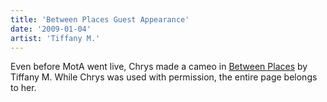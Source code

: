 ```yaml
---
title: 'Between Places Guest Appearance'
date: '2009-01-04'
artist: 'Tiffany M.'
---
```


Even before MotA went live, Chrys made a cameo in <a href="http://betweenplaces.spiderforest.com/index.php">Between Places</a> by Tiffany M. While Chrys was used with permission, the entire page belongs to her.<br>